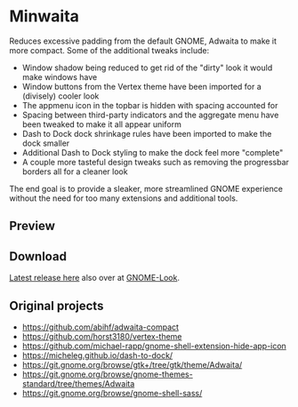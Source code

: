 # Minwaita
Reduces excessive padding from the default GNOME, Adwaita to make it more compact. Some of the additional tweaks include: 

<ul>
<li>Window shadow being reduced to get rid of the "dirty" look it would make windows have</li>
<li>Window buttons from the Vertex theme have been imported for a (divisely) cooler look</li>
<li>The appmenu icon in the topbar is hidden with spacing accounted for</li>
<li>Spacing between third-party indicators and the aggregate menu have been tweaked to make it all appear uniform</li>
<li>Dash to Dock dock shrinkage rules have been imported to make the dock smaller</li>
<li>Additional Dash to Dock styling to make the dock feel more "complete"</li>
<li>A couple more tasteful design tweaks such as removing the progressbar borders all for a cleaner look</li>
</ul>

The end goal is to provide a sleaker, more streamlined GNOME experience without the need for too many extensions and additional tools.

## Preview

## Download
[Latest release here](Minwaita-Latest.tar.gz) also over at [GNOME-Look](https://www.gnome-look.org/p/1174686/).

## Original projects
- https://github.com/abihf/adwaita-compact
- https://github.com/horst3180/vertex-theme
- https://github.com/michael-rapp/gnome-shell-extension-hide-app-icon
- https://micheleg.github.io/dash-to-dock/
- https://git.gnome.org/browse/gtk+/tree/gtk/theme/Adwaita/
- https://git.gnome.org/browse/gnome-themes-standard/tree/themes/Adwaita
- https://git.gnome.org/browse/gnome-shell-sass/
